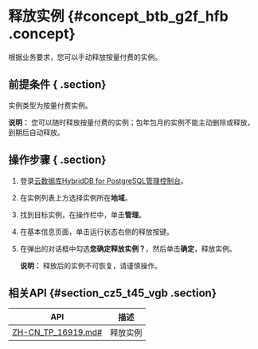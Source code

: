 # 释放实例 {#concept_btb_g2f_hfb .concept}

根据业务要求，您可以手动释放按量付费的实例。

## 前提条件 { .section}

实例类型为按量付费实例。

**说明：** 您可以随时释放按量付费的实例；包年包月的实例不能主动删除或释放，到期后自动释放。

## 操作步骤 { .section}

1.  登录[云数据库HybridDB for PostgreSQL管理控制台](https://gpdb.console.aliyun.com)。
2.  在实例列表上方选择实例所在**地域**。
3.  找到目标实例，在操作栏中，单击**管理**。
4.  在基本信息页面，单击运行状态右侧的释放按键。
5.  在弹出的对话框中勾选**您确定释放实例？**，然后单击**确定**，释放实例。

    **说明：** 释放后的实例不可恢复，请谨慎操作。


## 相关API {#section_cz5_t45_vgb .section}

|API|描述|
|---|--|
|[ZH-CN\_TP\_16919.md\#](intl.zh-CN/API参考/实例管理/DeleteDBInstance.md#)|释放实例|

